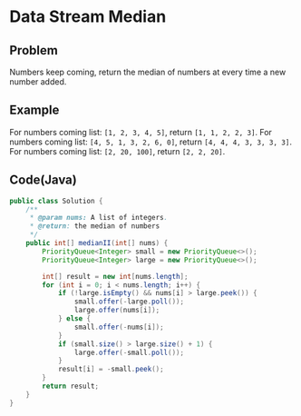 # Data Stream Median

## Problem

Numbers keep coming, return the median of numbers at every time a new number added.

## Example

For numbers coming list: `[1, 2, 3, 4, 5]`, return `[1, 1, 2, 2, 3]`.
For numbers coming list: `[4, 5, 1, 3, 2, 6, 0]`, return `[4, 4, 4, 3, 3, 3, 3]`.
For numbers coming list: `[2, 20, 100]`, return `[2, 2, 20]`.

## Code(Java)

```java
public class Solution {
    /**
     * @param nums: A list of integers.
     * @return: the median of numbers
     */
    public int[] medianII(int[] nums) {
        PriorityQueue<Integer> small = new PriorityQueue<>();
        PriorityQueue<Integer> large = new PriorityQueue<>();

        int[] result = new int[nums.length];
        for (int i = 0; i < nums.length; i++) {
            if (!large.isEmpty() && nums[i] > large.peek()) {
                small.offer(-large.poll());
                large.offer(nums[i]);
            } else {
                small.offer(-nums[i]);
            }
            if (small.size() > large.size() + 1) {
                large.offer(-small.poll());
            }
            result[i] = -small.peek();
        }
        return result;
    }
}
```
